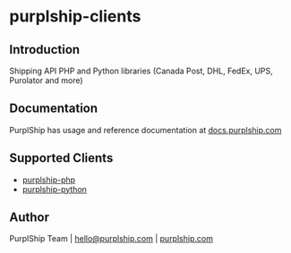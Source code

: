 # purplship-clients

## Introduction

 Shipping API PHP and Python libraries (Canada Post, DHL, FedEx, UPS, Purolator and more)

 ## Documentation

 PurplShip has usage and reference documentation at [docs.purplship.com](https://docs.purplship.com)

 ## Supported Clients

 - [purplship-php](./purplship-php/README.md)
 - [purplship-python](./purplship-python/README.md)


## Author

PurplShip Team | hello@purplship.com | [purplship.com](https://purplship.com)
